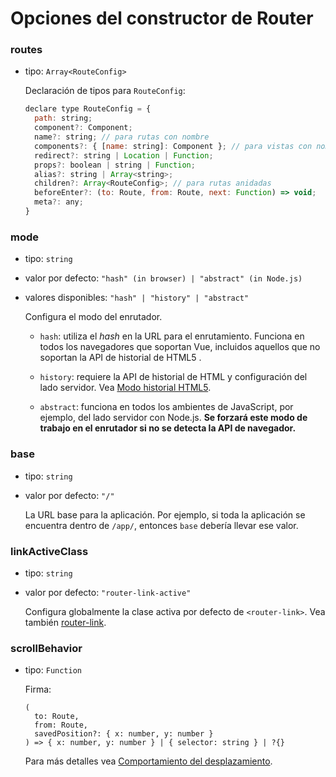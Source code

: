 # Opciones del constructor de Router

### routes

- tipo: `Array<RouteConfig>`

  Declaración de tipos para `RouteConfig`:

  ``` js
  declare type RouteConfig = {
    path: string;
    component?: Component;
    name?: string; // para rutas con nombre
    components?: { [name: string]: Component }; // para vistas con nombre
    redirect?: string | Location | Function;
    props?: boolean | string | Function;
    alias?: string | Array<string>;
    children?: Array<RouteConfig>; // para rutas anidadas
    beforeEnter?: (to: Route, from: Route, next: Function) => void;
    meta?: any;
  }
  ```

### mode

- tipo: `string`

- valor por defecto: `"hash" (in browser) | "abstract" (in Node.js)`

- valores disponibles: `"hash" | "history" | "abstract"`

  Configura el modo del enrutador.

  - `hash`: utiliza el _hash_ en la URL para el enrutamiento. Funciona en todos los navegadores que soportan Vue, incluidos aquellos que no soportan la API de historial de HTML5 .

  - `history`: requiere la API de historial de HTML y configuración del lado servidor. Vea [Modo historial HTML5](../essentials/history-mode.md).

  - `abstract`: funciona en todos los ambientes de JavaScript, por ejemplo, del lado servidor con Node.js. **Se forzará este modo de trabajo en el enrutador si no se detecta la API de navegador.**

### base

- tipo: `string`

- valor por defecto: `"/"`

  La URL base para la aplicación. Por ejemplo, si toda la aplicación se encuentra dentro de `/app/`, entonces `base` debería llevar ese valor.

### linkActiveClass

- tipo: `string`

- valor por defecto: `"router-link-active"`

  Configura globalmente la clase activa por defecto de `<router-link>`. Vea también [router-link](router-link.md).

### scrollBehavior

- tipo: `Function`

  Firma:

  ```
  (
    to: Route,
    from: Route,
    savedPosition?: { x: number, y: number }
  ) => { x: number, y: number } | { selector: string } | ?{}
  ```

  Para más detalles vea [Comportamiento del desplazamiento](../advanced/scroll-behavior.md).
